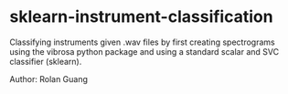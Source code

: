 # sklearn-instrument-classification
Classifying instruments given .wav files by first creating spectrograms using the vibrosa python package and using a standard scalar and SVC classifier (sklearn). 

Author: Rolan Guang 

